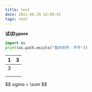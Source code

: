 ```yaml
---
title: test
date: 2021-06-29 14:50:41
tags: test
---
```


**试试typore**

```python
import os
print(os.path.exists("我的世界--芊芊"))
```

| 1    | 3    |
| :--- | ---- |
| 3    |      |
|      |      |
|      |      |

$$
$sigma$ = \sum
$$


